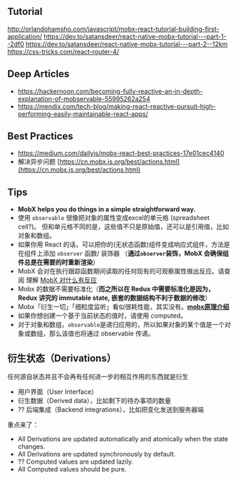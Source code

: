 ## Tutorial

http://orlandohamsho.com/javascript/mobx-react-tutorial-building-first-application/
https://dev.to/satansdeer/react-native-mobx-tutorial---part-1--2df0
https://dev.to/satansdeer/react-native-mobx-tutorial---part-2--12km
https://css-tricks.com/react-router-4/

## Deep Articles

- https://hackernoon.com/becoming-fully-reactive-an-in-depth-explanation-of-mobservable-55995262a254
- https://mendix.com/tech-blog/making-react-reactive-pursuit-high-performing-easily-maintainable-react-apps/

## Best Practices

- https://medium.com/dailyjs/mobx-react-best-practices-17e01cec4140
- 解决异步问题 [https://cn.mobx.js.org/best/actions.html](https://cn.mobx.js.org/best/actions.html)

## Tips

- **MobX helps you do things in a simple straightforward way.**
- 使用 `observable` 很像把对象的属性变成excel的单元格 (spreadsheet cell?)。 但和单元格不同的是，这些值不只是原始值，还可以是引用值，比如对象和数组。
- 如果你用 React 的话，可以把你的(无状态函数)组件变成响应式组件，方法是在组件上添加 `observer` 函数/ 装饰器 （**通过`observer`装饰，MobX 会确保组件总是在需要的时重新渲染**）
- MobX 会对在执行跟踪函数期间读取的任何现有的可观察属性做出反应。请查阅 理解 [MobX 对什么有反应](http://cn.mobx.js.org/best/react.html)
- Mobx 的数据不需要标准化（**而之所以在 Redux 中需要标准化是因为，Redux 讲究的 immutable state, 嵌套的数据结构不利于数据的修改**）
- Mobx「衍生一切」「细粒度监听」看似很耗性能，其实没有。**[mobx原理介绍](https://hackernoon.com/becoming-fully-reactive-an-in-depth-explanation-of-mobservable-55995262a254)**
- 如果你想创建一个基于当前状态的值时，请使用 computed。
- 对于对象和数组，`observable`是递归应用的，所以如果对象的某个值是一个对象或数组，那么该值也将通过 observable 传递。

## 衍生状态（Derivations）

任何源自状态并且不会再有任何进一步的相互作用的东西就是衍生

- 用户界面（User Interface）
- 衍生数据（Derived data），比如剩下的待办事项的数量
- ?? 后端集成（Backend integrations），比如把变化发送到服务器端

重点来了：

- All Derivations are updated automatically and atomically when the state changes. 
- All Derivations are updated synchronously by default.
- ?? Computed values are updated lazily.
- All Computed values should be pure.